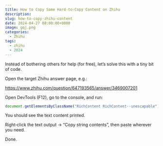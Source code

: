 ```yaml
---
title: How to Copy Some Hard-to-Copy Content on Zhihu
description:
slug: how-to-copy-zhihu-content
date: 2024-04-27 08:00:00+0000
image: gqj.png
categories:
  - Zhihu
tags:
  - zhihu
  - 2024
---
```


Instead of bothering others for help (for free), let’s solve this with a tiny bit of code.

Open the target Zhihu answer page, e.g.:

https://www.zhihu.com/question/647193565/answer/3469007201

Open DevTools (F12), go to the console, and run:

```javascript
document.getElementsByClassName("RichContent RichContent--unescapable")[0].innerText
```

You should see the text content printed.

Right‑click the text output → “Copy string contents”, then paste wherever you need.

Done.

